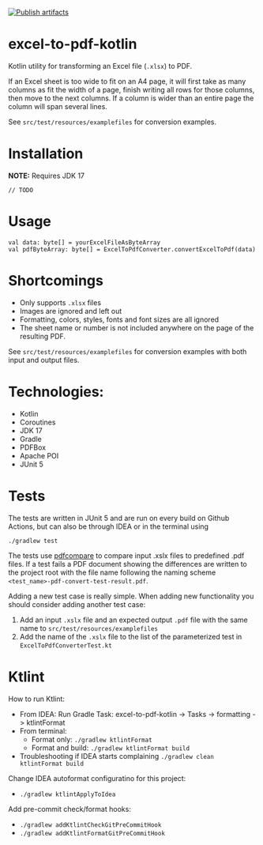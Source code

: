 [![Publish artifacts](https://github.com/navikt/excel-to-pdf-kotlin/actions/workflows/release.yml/badge.svg)](https://github.com/navikt/excel-to-pdf-kotlin/actions/workflows/release.yml)

excel-to-pdf-kotlin
================

Kotlin utility for transforming an Excel file (`.xlsx`) to PDF.

If an Excel sheet is too wide to fit on an A4 page, it
will first take as many columns as fit the width of a page, finish writing all rows for those columns, then move to the
next columns. If a column is wider than an entire page the column will span several lines.

See `src/test/resources/examplefiles` for conversion examples.

# Installation

**NOTE:** Requires JDK 17

```
// TODO
```

# Usage

```
val data: byte[] = yourExcelFileAsByteArray
val pdfByteArray: byte[] = ExcelToPdfConverter.convertExcelToPdf(data)
```

# Shortcomings

* Only supports `.xlsx` files
* Images are ignored and left out
* Formatting, colors, styles, fonts and font sizes are all ignored
* The sheet name or number is not included anywhere on the page of the resulting PDF.

See `src/test/resources/examplefiles` for conversion examples with both input and output files.

# Technologies:
* Kotlin
* Coroutines
* JDK 17
* Gradle
* PDFBox
* Apache POI
* JUnit 5

# Tests

The tests are written in JUnit 5 and are run on every build on Github Actions, but can also be through IDEA or in the terminal using
```
./gradlew test
```

The tests use [pdfcompare](https://github.com/red6/pdfcompare) to compare input .xslx files to predefined .pdf files.
If a test fails a PDF document showing the differences are written to the project root with the file name following the
naming scheme `<test_name>-pdf-convert-test-result.pdf`.

Adding a new test case is really simple. When adding new functionality you should consider adding another test case:
1. Add an input `.xslx` file and an expected output `.pdf` file with the same name to `src/test/resources/examplefiles`
2. Add the name of the `.xslx` file to the list of the parameterized test in `ExcelToPdfConverterTest.kt`

# Ktlint
How to run Ktlint:
* From IDEA: Run Gradle Task: excel-to-pdf-kotlin -> Tasks -> formatting -> ktlintFormat
* From terminal:
    * Format only: `./gradlew ktlintFormat`
    * Format and build: `./gradlew ktlintFormat build`
* Troubleshooting if IDEA starts complaining `./gradlew clean ktlintFormat build`

Change IDEA autoformat configuratino for this project:
* `./gradlew ktlintApplyToIdea`

Add pre-commit check/format hooks:
* `./gradlew addKtlintCheckGitPreCommitHook`
* `./gradlew addKtlintFormatGitPreCommitHook`
